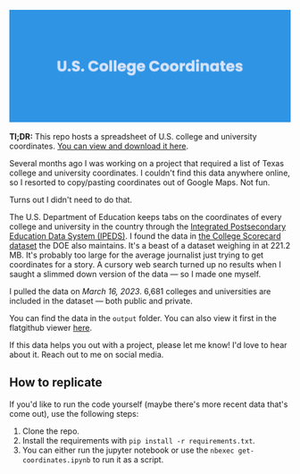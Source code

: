 ![U.S. College Coordinates repo banner](./img/us-college-coordinates-banner.png)

**Tl;DR:** This repo hosts a spreadsheet of U.S. college and university coordinates. [You can view and download it here](https://flatgithub.com/ryan-serpico/us-college-coordinates/blob/main/output/college_coordinates.csv?filename=output%2Fcollege_coordinates.csv&sha=42aab6b20d8afd59755699bfc036099fad6a9b97).

Several months ago I was working on a project that required a list of Texas college and university coordinates. I couldn't find this data anywhere online, so I resorted to copy/pasting coordinates out of Google Maps. Not fun.

Turns out I didn't need to do that. 

The U.S. Department of Education keeps tabs on the coordinates of every college and university in the country through the [Integrated Postsecondary Education Data System (IPEDS)](https://nces.ed.gov/ipeds/). I found the data in [the College Scorecard dataset](https://collegescorecard.ed.gov) the DOE also maintains. It's a beast of a dataset weighing in at 221.2 MB. It's probably too large for the average journalist just trying to get coordinates for a story. A cursory web search turned up no results when I saught a slimmed down version of the data — so I made one myself.

I pulled the data on *March 16, 2023*. 6,681 colleges and universities are included in the dataset — both public and private. 

You can find the data in the `output` folder. You can also view it first in the flatgithub viewer [here](https://flatgithub.com/ryan-serpico/us-college-coordinates/blob/main/output/college_coordinates.csv?filename=output%2Fcollege_coordinates.csv&sha=42aab6b20d8afd59755699bfc036099fad6a9b97).

If this data helps you out with a project, please let me know! I'd love to hear about it. Reach out to me on social media.

## How to replicate

If you'd like to run the code yourself (maybe there's more recent data that's come out), use the following steps:

1. Clone the repo.
2. Install the requirements with `pip install -r requirements.txt`.
3. You can either run the jupyter notebook or use the `nbexec get-coordinates.ipynb` to run it as a script.
